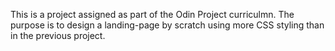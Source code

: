 This is a project assigned as part of the Odin Project curriculmn. The purpose is to design a landing-page by scratch using more CSS styling than in the previous project.
